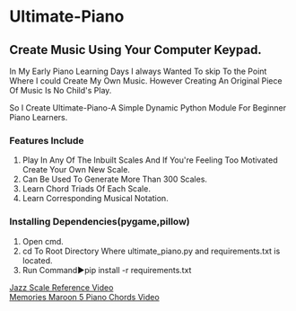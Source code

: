 # Ultimate-Piano
## Create Music Using Your Computer Keypad.

In My Early Piano Learning Days I always Wanted To skip To the Point Where I could Create My Own Music.
However Creating An Original Piece Of Music Is No Child's Play.

So I Create Ultimate-Piano-A Simple Dynamic Python Module For Beginner Piano Learners.

### Features Include
1. Play In Any Of The Inbuilt Scales And If You're Feeling Too Motivated Create Your Own New Scale.
2. Can Be Used To Generate More Than 300 Scales.
3. Learn Chord Triads Of Each Scale.
4. Learn Corresponding Musical Notation.

### Installing Dependencies(pygame,pillow)
1. Open cmd.
2. cd To Root Directory Where ultimate_piano.py and requirements.txt is located.
3. Run Command►pip install -r requirements.txt


<a href="https://www.youtube.com/watch?v=TBnsq5a0kbs" target="_blank">Jazz Scale Reference Video</a><br>
<a href="https://www.youtube.com/watch?v=tQGz43b4avc" target="_blank">Memories Maroon 5 Piano Chords Video</a>

